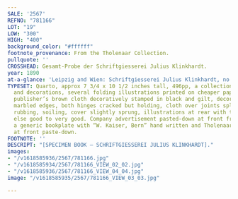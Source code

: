 ```yaml
---
SALE: '2567'
REFNO: "781166"
LOT: "19"
LOW: "300"
HIGH: "400"
background_color: "#ffffff"
footnote_provenance: From the Tholenaar Collection.
pullquote: ''
CROSSHEAD: Gesamt-Probe der Schriftgiesserei Julius Klinkhardt.
year: 1890
at-a-glance: 'Leipzig and Wien: Schriftgiesserei Julius Klinkhardt, no date (1890).'
TYPESET: Quarto, approx 7 3/4 x 10 1/2 inches tall, 496pp, a collection of type specimens
  and decorations, several folding illustrations printed on cheaper paper at rear,
  publisher’s brown cloth decoratively stamped in black and gilt, decorative endpapers,
  marbled edges, both hinges cracked but holding, cloth over joints split and frayed,
  rubbing, soiling, cover slightly sprung, illustrations at rear with tears and toning,
  else good to very good. Company advertisement pasted-down at front free endpaper,
  a generic bookplate with “W. Kaiser, Bern” hand written and Tholenaar bookplate
  at front paste-down.
FOOTNOTE: ''
DESCRIPT: "[SPECIMEN BOOK — SCHRIFTGIESSEREI JULIUS KLINKHARDT]."
images:
- "/v1618585936/2567/781166.jpg"
- "/v1618585934/2567/781166_VIEW_02_02.jpg"
- "/v1618585936/2567/781166_VIEW_04_04.jpg"
image: "/v1618585935/2567/781166_VIEW_03_03.jpg"

---
```

